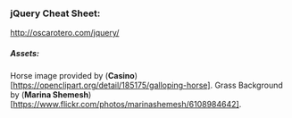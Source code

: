 ### jQuery Cheat Sheet:

http://oscarotero.com/jquery/


##### Assets:

Horse image provided by (**Casino**)[https://openclipart.org/detail/185175/galloping-horse].
Grass Background by (**Marina Shemesh**)[https://www.flickr.com/photos/marinashemesh/6108984642].
